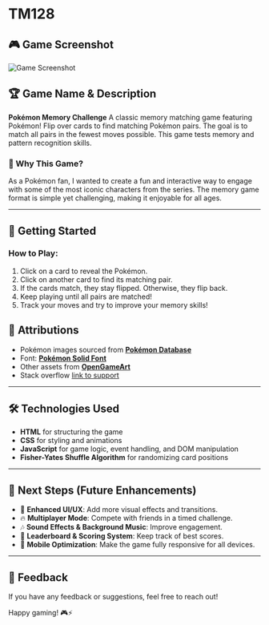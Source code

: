 # TM128


## 🎮 Game Screenshot
![Game Screenshot](./images/pokebball11.png)

## 🏆 Game Name & Description
**Pokémon Memory Challenge**
A classic memory matching game featuring Pokémon! Flip over cards to find matching Pokémon pairs. The goal is to match all pairs in the fewest moves possible. This game tests memory and pattern recognition skills.

### 🎯 Why This Game?
As a Pokémon fan, I wanted to create a fun and interactive way to engage with some of the most iconic characters from the series. The memory game format is simple yet challenging, making it enjoyable for all ages.

---

## 🚀 Getting Started


### How to Play:
1. Click on a card to reveal the Pokémon.
2. Click on another card to find its matching pair.
3. If the cards match, they stay flipped. Otherwise, they flip back.
4. Keep playing until all pairs are matched!
5. Track your moves and try to improve your memory skills!


## 📌 Attributions
- Pokémon images sourced from **[Pokémon Database](https://pokemondb.net/sprites)**
- Font: **[Pokémon Solid Font](https://www.dafont.com/pokemon-solid.font)**
- Other assets from **[OpenGameArt](https://opengameart.org/)**
- Stack overflow [link to support](https://stackoverflow.com/questions/53491354/trying-to-understand-this-code-for-a-memory-card-matching-game-project)


---

## 🛠 Technologies Used
- **HTML** for structuring the game
- **CSS** for styling and animations
- **JavaScript** for game logic, event handling, and DOM manipulation
- **Fisher-Yates Shuffle Algorithm** for randomizing card positions

---

## 🔮 Next Steps (Future Enhancements)
- 🎨 **Enhanced UI/UX**: Add more visual effects and transitions.
- 🔥 **Multiplayer Mode**: Compete with friends in a timed challenge.
- 🎶 **Sound Effects & Background Music**: Improve engagement.
- 🏅 **Leaderboard & Scoring System**: Keep track of best scores.
- 📱 **Mobile Optimization**: Make the game fully responsive for all devices.

---

## 📩 Feedback
If you have any feedback or suggestions, feel free to reach out!

Happy gaming! 🎮⚡

